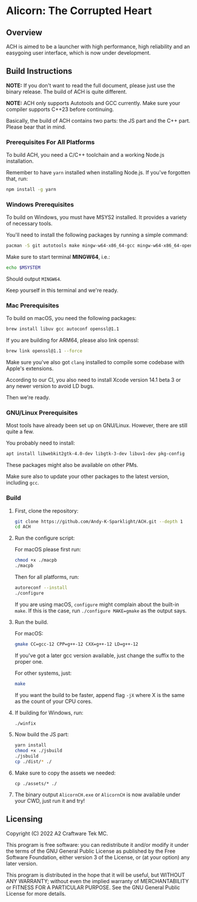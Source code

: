 # Alicorn: The Corrupted Heart

## Overview

ACH is aimed to be a launcher with high performance, high reliability and an easygoing user interface, which is now under development.

## Build Instructions

**NOTE:** If you don't want to read the full document, please just use the binary release. The build of ACH is quite different.

**NOTE:** ACH only supports Autotools and GCC currently. Make sure your compiler supports C++23 before continuing.

Basically, the build of ACH contains two parts: the JS part and the C++ part. Please bear that in mind.

### Prerequisites For All Platforms

To build ACH, you need a C/C++ toolchain and a working Node.js installation.

Remember to have `yarn` installed when installing Node.js. If you've forgotten that, run:

```bash
npm install -g yarn
```

### Windows Prerequisites

To build on Windows, you must have MSYS2 installed. It provides a variety of necessary tools.

You'll need to install the following packages by running a simple command:

```bash
pacman -S git autotools make mingw-w64-x86_64-gcc mingw-w64-x86_64-openssl mingw-w64-x86_64-zlib
```

Make sure to start terminal **MINGW64**, i.e.:

```bash
echo $MSYSTEM
```

Should output `MINGW64`.

Keep yourself in this terminal and we're ready.

### Mac Prerequisites

To build on macOS, you need the following packages:

```bash
brew install libuv gcc autoconf openssl@1.1
```

If you are building for ARM64, please also link openssl:

```bash
brew link openssl@1.1 --force
```

Make sure you've also got `clang` installed to compile some codebase with Apple's extensions.

According to our CI, you also need to install Xcode version 14.1 beta 3 or any newer version to avoid LD bugs.

Then we're ready.

### GNU/Linux Prerequisites

Most tools have already been set up on GNU/Linux. However, there are still quite a few.

You probably need to install:

```bash
apt install libwebkit2gtk-4.0-dev libgtk-3-dev libuv1-dev pkg-config
```

These packages might also be available on other PMs.

Make sure also to update your other packages to the latest version, including `gcc`.

### Build

1. First, clone the repository:
   
   ```bash
   git clone https://github.com/Andy-K-Sparklight/ACH.git --depth 1
   cd ACH
   ```

2. Run the configure script:
   
   For macOS please first run:
   
   ```bash
   chmod +x ./macpb
   ./macpb
   ```
   
   Then for all platforms, run:
   
   ```bash
   autoreconf --install
   ./configure
   ```
   
   If you are using macOS, `configure` might complain about the built-in `make`. If this is the case, run `./configure MAKE=gmake` as the output says.

3. Run the build.
   
   For macOS:
   
   ```bash
   gmake CC=gcc-12 CPP=g++-12 CXX=g++-12 LD=g++-12
   ```
   
   If you've got a later gcc version available, just change the suffix to the proper one.
   
   For other systems, just:
   
   ```bash
   make
   ```
   
   If you want the build to be faster, append flag `-jX` where X is the same as the count of your CPU cores.

4. If building for Windows, run:
   
   ```bash
   ./winfix
   ```

5. Now build the JS part:
   
   ```bash
   yarn install
   chmod +x ./jsbuild
   ./jsbuild
   cp ./dist/* ./
   ```

6. Make sure to copy the assets we needed:
   
   ```
   cp ./assets/* ./
   ```

7. The binary output `AlicornCH.exe` or `AlicornCH` is now available under your CWD, just run it and try!

## Licensing

Copyright (C) 2022 A2 Craftware Tek MC.

This program is free software: you can redistribute it and/or modify it under the terms of the GNU General Public License as published by the Free Software Foundation, either version 3 of the License, or (at your option) any later version.

This program is distributed in the hope that it will be useful, but WITHOUT ANY WARRANTY; without even the implied warranty of MERCHANTABILITY or FITNESS FOR A PARTICULAR PURPOSE. See the GNU General Public License for more details.
